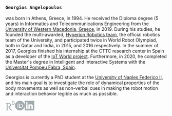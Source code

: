 ### `Georgios Angelopoulos`
was born in Athens, Greece, in 1994. He received the Diploma degree (5 years) in Informatics and Telecommunications Engineering from the <a href="https://www.uowm.gr/en/">University of Western Macedonia, Greece</a>, in 2019. During his studies, he founded the multi-awarded, <a href="https://robotics.uowm.gr/">Hyperion Robotics team</a>, the official robotics team of the University, and participated twice in World Robot Olympiad, both in Qatar and India, in 2015, and 2016 respectively. In the summer of 2017, Georgios finished his internship at the CTTC research center in Spain as a developer of the <a href="http://www.cttc.es/iotworld-testbed-new-website-and-app/">IoT World project</a>. Furthermore, in 2020, he completed the Master's degree in Intelligent and Interactive Systems with the <a href="http://upf.edu/">Universitat Pompeu Fabra, Spain</a>.

Georgios is currently a PhD student at the <a href="http://www.unina.it/en_GB/home">University of Naples Federico II</a>, and his main goal is to investigate the role of dynamical properties of the body movements as well as non-verbal cues in making the robot motion and interaction behavior legible as much as possible.



<a href="https://www.researchgate.net/profile/Georgios-Angelopoulos" target="_blank" rel="noopener noreferrer">
  <img align="left" alt="Georgios Angelopoulos | Reseach Gate" width="30px" src="https://github.com/alexandrosstergiou/alexandrosstergiou.github.io/blob/master/icons/researchgate.svg" />
</a>
<a href="https://orcid.org/0000-0001-9866-8719" target="_blank" rel="noopener noreferrer" >
  <img align="left" alt="Georgios Angelopoulos | Orcid" width="30px" src="https://github.com/alexandrosstergiou/alexandrosstergiou.github.io/blob/master/icons/orcid.svg" />
</a>
<a href="https://www.linkedin.com/in/george-angelopoulos/" target="_blank" rel="noopener noreferrer">
  <img align="left" alt="Georgios Angelopoulos | LinkdeIN" width="30px" src="https://github.com/alexandrosstergiou/alexandrosstergiou.github.io/blob/master/icons/linkedin.svg" />
</a>

<br>
<br>




<!--


<p align="center"> 
  
[![Top Langs](https://github-readme-stats.vercel.app/api/top-langs/?username=angelopoulosG&layout=compact&text_color=daf7dc&bg_color=151515)](https://github.com/anuraghazra/github-readme-stats)
  
</p>


<a href="https://scholar.google.co.uk/citations?user=_E_Zs3kAAAAJ&hl=en&oi=sra" target="_blank" rel="noopener noreferrer">
  <img align="left" alt="Alex Stergiou | Google scholar" width="30px" src="https://github.com/alexandrosstergiou/alexandrosstergiou.github.io/blob/master/icons/googlescholar.svg" />
</a>




<img align="right" alt="GIF" src="https://github.com/abhisheknaiidu/abhisheknaiidu/blob/master/code.gif?raw=true" width="450" height="320" />
-->
